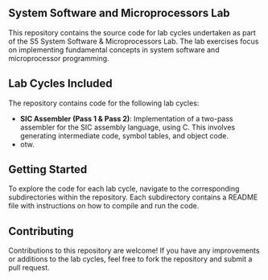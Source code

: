 <h2>System Software and Microprocessors Lab</h2>
<p>This repository contains the source code for lab cycles undertaken as part of the S5 System Software & Microprocessors Lab. The lab exercises focus on implementing fundamental concepts in system software and microprocessor programming.</p>

<h2>Lab Cycles Included</h2>
<p>The repository contains code for the following lab cycles:</p>
<ul>
    <li><b>SIC Assembler (Pass 1 & Pass 2)</b>: Implementation of a two-pass assembler for the SIC assembly language, using C. This involves generating intermediate code, symbol tables, and object code.</li>
    <li>otw.</li>
</ul>

<h2>Getting Started</h2>
<p>To explore the code for each lab cycle, navigate to the corresponding subdirectories within the repository. Each subdirectory contains a README file with instructions on how to compile and run the code.</p>

<h2>Contributing</h2>
<p>Contributions to this repository are welcome! If you have any improvements or additions to the lab cycles, feel free to fork the repository and submit a pull request.</p>
